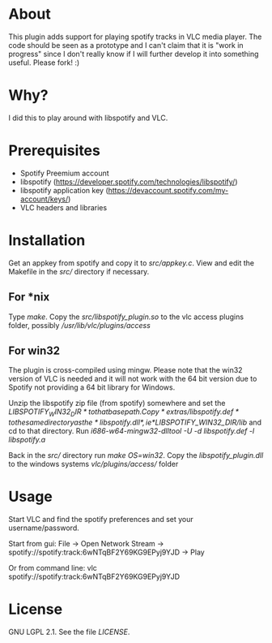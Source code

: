 About
=====
This plugin adds support for playing spotify tracks in VLC media player.
The code should be seen as a prototype and I can't claim that it is "work in progress" since I don't really know if I will further develop it into something useful. Please fork! :)

Why?
====
I did this to play around with libspotify and VLC.

Prerequisites
=============
 * Spotify Preemium account
 * libspotify (https://developer.spotify.com/technologies/libspotify/)
 * libspotify application key (https://devaccount.spotify.com/my-account/keys/)
 * VLC headers and libraries

Installation
============
Get an appkey from spotify and copy it to *src/appkey.c*.
View and edit the Makefile in the *src/* directory if necessary.

For \*nix
---------
Type *make*.
Copy the *src/libspotify_plugin.so* to the vlc access plugins folder, possibly */usr/lib/vlc/plugins/access*

For win32
---------
The plugin is cross-compiled using mingw. Please note that the win32 version of VLC is needed and it will not work with the 64 bit version due to Spotify not providing a 64 bit library for Windows.

Unzip the libspotify zip file (from spotify) somewhere and set the *$LIBSPOTIFY_WIN32_DIR* to that base path.
Copy *extras/libspotify.def* to the same directory as the *libspotify.dll*, ie *$LIBSPOTIFY_WIN32_DIR/lib* and cd to that directory. Run *i686-w64-mingw32-dlltool -U -d libspotify.def -l libspotify.a*

Back in the *src/* directory run *make OS=win32*.
Copy the *libspotify_plugin.dll* to the windows systems *vlc/plugins/access/* folder

Usage
=====
Start VLC and find the spotify preferences and set your username/password.

Start from gui:
File -> Open Network Stream -> spotify://spotify:track:6wNTqBF2Y69KG9EPyj9YJD -> Play

Or from command line:
vlc spotify://spotify:track:6wNTqBF2Y69KG9EPyj9YJD

License
=======
GNU LGPL 2.1. See the file *LICENSE*.
